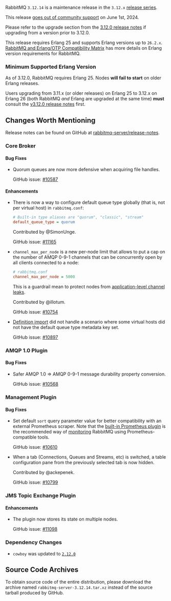 RabbitMQ `3.12.14` is a maintenance release in the `3.12.x` [release series](https://www.rabbitmq.com/versions.html).

This release [goes out of community support](https://www.rabbitmq.com/release-information) on June 1st, 2024.

Please refer to the upgrade section from the [3.12.0 release notes](https://github.com/rabbitmq/rabbitmq-server/releases/tag/v3.12.0)
if upgrading from a version prior to 3.12.0.

This release requires Erlang 25 and supports Erlang versions up to `26.2.x`.
[RabbitMQ and Erlang/OTP Compatibility Matrix](https://www.rabbitmq.com/which-erlang.html) has more details on
Erlang version requirements for RabbitMQ.


### Minimum Supported Erlang Version

As of 3.12.0, RabbitMQ requires Erlang 25. Nodes **will fail to start** on older Erlang releases.

Users upgrading from 3.11.x (or older releases) on Erlang 25 to 3.12.x on Erlang 26
(both RabbitMQ *and* Erlang are upgraded at the same time) **must** consult
the [v3.12.0 release notes](https://github.com/rabbitmq/rabbitmq-server/releases/tag/v3.12.0) first.


## Changes Worth Mentioning

Release notes can be found on GitHub at [rabbitmq-server/release-notes](https://github.com/rabbitmq/rabbitmq-server/tree/v3.12.x/release-notes).


### Core Broker

#### Bug Fixes

 * Quorum queues are now more defensive when acquiring file handles.

   GitHub issue: [#10587](https://github.com/rabbitmq/rabbitmq-server/pull/10587)

#### Enhancements

 * There is now a way to configure default queue type globally (that is, not per virtual host)
   in `rabbitmq.conf`:

   ``` ini
   # Built-in type aliases are "quorum", "classic", "stream"
   default_queue_type = quorum
   ```

   Contributed by @SimonUnge.

   GitHub issue: [#11165](https://github.com/rabbitmq/rabbitmq-server/pull/11165)


 * `channel_max_per_node` is a new per-node limit that allows to put a cap on the number
   of AMQP 0-9-1 channels that can be concurrently open by all clients connected to a node:

   ``` ini
   # rabbitmq.conf
   channel_max_per_node = 5000
   ```

   This is a guardrail mean to protect nodes from [application-level channel leaks](https://www.rabbitmq.com/docs/channels#channel-leaks).

   Contributed by @illotum.

   GitHub issue: [#10754](https://github.com/rabbitmq/rabbitmq-server/pull/10754)

 * [Definition import](https://www.rabbitmq.com/docs/definitions) did not handle a scenario where some virtual hosts did not have
   the default queue type metadata key set.

   GitHub issue: [#10897](https://github.com/rabbitmq/rabbitmq-server/pull/10897)


### AMQP 1.0 Plugin

#### Bug Fixes

 * Safer AMQP 1.0 => AMQP 0-9-1 message durability property conversion.

   GitHub issue: [#10568](https://github.com/rabbitmq/rabbitmq-server/pull/10568)


### Management Plugin

#### Bug Fixes

 * Set default `sort` query parameter value for better compatibility with an external
   Prometheus scraper. Note that the [built-in Prometheus plugin](https://www.rabbitmq.com/docs/prometheus)
   is the recommended way of [monitoring](https://www.rabbitmq.com/docs/monitoring) RabbitMQ using Prometheus-compatible tools.

   GitHub issue: [#10610](https://github.com/rabbitmq/rabbitmq-server/pull/10610)

 * When a tab (Connections, Queues and Streams, etc) is switched, a table configuration pane
   from the previously selected tab is now hidden.

   Contributed by @ackepenek.

   GitHub issue: [#10799](https://github.com/rabbitmq/rabbitmq-server/pull/10799)


### JMS Topic Exchange Plugin

#### Enhancements

  * The plugin now stores its state on multiple nodes.

    GitHub issue: [#11098](https://github.com/rabbitmq/rabbitmq-server/pull/11098)


### Dependency Changes

 * `cowboy` was updated to [`2.12.0`](https://ninenines.eu/docs/en/cowboy/2.12/guide/migrating_from_2.11/)

## Source Code Archives

To obtain source code of the entire distribution, please download the archive named `rabbitmq-server-3.12.14.tar.xz`
instead of the source tarball produced by GitHub.
